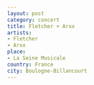 ```yaml
---
layout: post
category: concert
title: Fletcher + Arxx
artists: 
- Fletcher
- Arxx
place: 
- La Seine Musicale
country: France
city: Boulogne-Billancourt
---
```


